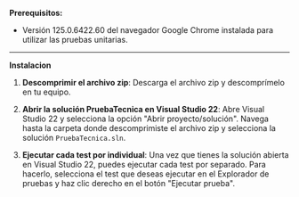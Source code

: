 
**Prerequisitos:**
- Versión 125.0.6422.60 del navegador Google Chrome instalada para utilizar las pruebas unitarias.

****
**Instalacion**
1. **Descomprimir el archivo zip**: Descarga el archivo zip y descomprímelo en tu equipo.

2. **Abrir la solución PruebaTecnica en Visual Studio 22**: Abre Visual Studio 22 y selecciona la opción "Abrir proyecto/solución". Navega hasta la carpeta donde descomprimiste el archivo zip y selecciona la solución `PruebaTecnica.sln`.

3. **Ejecutar cada test por individual**: Una vez que tienes la solución abierta en Visual Studio 22, puedes ejecutar cada test por separado. Para hacerlo, selecciona el test que deseas ejecutar en el Explorador de pruebas y haz clic derecho en el botón "Ejecutar prueba".
